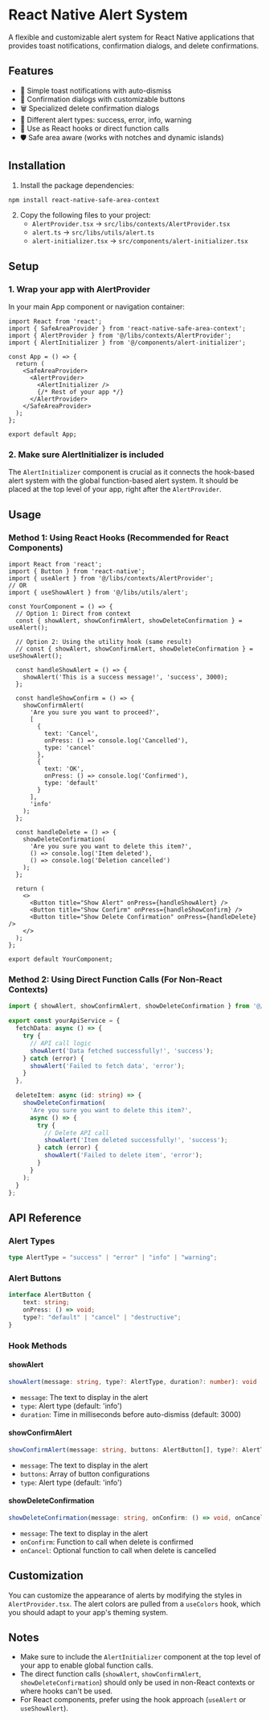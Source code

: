 # React Native Alert System

A flexible and customizable alert system for React Native applications that provides toast notifications, confirmation dialogs, and delete confirmations.

## Features

-   🚀 Simple toast notifications with auto-dismiss
-   🔔 Confirmation dialogs with customizable buttons
-   🗑️ Specialized delete confirmation dialogs
-   🎨 Different alert types: success, error, info, warning
-   🔄 Use as React hooks or direct function calls
-   🛡️ Safe area aware (works with notches and dynamic islands)

## Installation

1. Install the package dependencies:

```bash
npm install react-native-safe-area-context
```

2. Copy the following files to your project:
    - `AlertProvider.tsx` → `src/libs/contexts/AlertProvider.tsx`
    - `alert.ts` → `src/libs/utils/alert.ts`
    - `alert-initializer.tsx` → `src/components/alert-initializer.tsx`

## Setup

### 1. Wrap your app with AlertProvider

In your main App component or navigation container:

```tsx:App.tsx
import React from 'react';
import { SafeAreaProvider } from 'react-native-safe-area-context';
import { AlertProvider } from '@/libs/contexts/AlertProvider';
import { AlertInitializer } from '@/components/alert-initializer';

const App = () => {
  return (
    <SafeAreaProvider>
      <AlertProvider>
        <AlertInitializer />
        {/* Rest of your app */}
      </AlertProvider>
    </SafeAreaProvider>
  );
};

export default App;
```

### 2. Make sure AlertInitializer is included

The `AlertInitializer` component is crucial as it connects the hook-based alert system with the global function-based alert system. It should be placed at the top level of your app, right after the `AlertProvider`.

## Usage

### Method 1: Using React Hooks (Recommended for React Components)

```tsx:YourComponent.tsx
import React from 'react';
import { Button } from 'react-native';
import { useAlert } from '@/libs/contexts/AlertProvider';
// OR
import { useShowAlert } from '@/libs/utils/alert';

const YourComponent = () => {
  // Option 1: Direct from context
  const { showAlert, showConfirmAlert, showDeleteConfirmation } = useAlert();

  // Option 2: Using the utility hook (same result)
  // const { showAlert, showConfirmAlert, showDeleteConfirmation } = useShowAlert();

  const handleShowAlert = () => {
    showAlert('This is a success message!', 'success', 3000);
  };

  const handleShowConfirm = () => {
    showConfirmAlert(
      'Are you sure you want to proceed?',
      [
        {
          text: 'Cancel',
          onPress: () => console.log('Cancelled'),
          type: 'cancel'
        },
        {
          text: 'OK',
          onPress: () => console.log('Confirmed'),
          type: 'default'
        }
      ],
      'info'
    );
  };

  const handleDelete = () => {
    showDeleteConfirmation(
      'Are you sure you want to delete this item?',
      () => console.log('Item deleted'),
      () => console.log('Deletion cancelled')
    );
  };

  return (
    <>
      <Button title="Show Alert" onPress={handleShowAlert} />
      <Button title="Show Confirm" onPress={handleShowConfirm} />
      <Button title="Show Delete Confirmation" onPress={handleDelete} />
    </>
  );
};

export default YourComponent;
```

### Method 2: Using Direct Function Calls (For Non-React Contexts)

```typescript:yourService.ts
import { showAlert, showConfirmAlert, showDeleteConfirmation } from '@/libs/utils/alert';

export const yourApiService = {
  fetchData: async () => {
    try {
      // API call logic
      showAlert('Data fetched successfully!', 'success');
    } catch (error) {
      showAlert('Failed to fetch data', 'error');
    }
  },

  deleteItem: async (id: string) => {
    showDeleteConfirmation(
      'Are you sure you want to delete this item?',
      async () => {
        try {
          // Delete API call
          showAlert('Item deleted successfully!', 'success');
        } catch (error) {
          showAlert('Failed to delete item', 'error');
        }
      }
    );
  }
};
```

## API Reference

### Alert Types

```typescript
type AlertType = "success" | "error" | "info" | "warning";
```

### Alert Buttons

```typescript
interface AlertButton {
    text: string;
    onPress: () => void;
    type?: "default" | "cancel" | "destructive";
}
```

### Hook Methods

#### showAlert

```typescript
showAlert(message: string, type?: AlertType, duration?: number): void
```

-   `message`: The text to display in the alert
-   `type`: Alert type (default: 'info')
-   `duration`: Time in milliseconds before auto-dismiss (default: 3000)

#### showConfirmAlert

```typescript
showConfirmAlert(message: string, buttons: AlertButton[], type?: AlertType): void
```

-   `message`: The text to display in the alert
-   `buttons`: Array of button configurations
-   `type`: Alert type (default: 'info')

#### showDeleteConfirmation

```typescript
showDeleteConfirmation(message: string, onConfirm: () => void, onCancel?: () => void): void
```

-   `message`: The text to display in the alert
-   `onConfirm`: Function to call when delete is confirmed
-   `onCancel`: Optional function to call when delete is cancelled

## Customization

You can customize the appearance of alerts by modifying the styles in `AlertProvider.tsx`. The alert colors are pulled from a `useColors` hook, which you should adapt to your app's theming system.

## Notes

-   Make sure to include the `AlertInitializer` component at the top level of your app to enable global function calls.
-   The direct function calls (`showAlert`, `showConfirmAlert`, `showDeleteConfirmation`) should only be used in non-React contexts or where hooks can't be used.
-   For React components, prefer using the hook approach (`useAlert` or `useShowAlert`).
